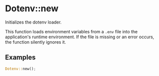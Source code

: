 # Dotenv::new

Initializes the dotenv loader.

This function loads environment variables from a `.env` file
into the application's runtime environment. If the file is
missing or an error occurs, the function silently ignores it.

## Examples

```rust
Dotenv::new();
```